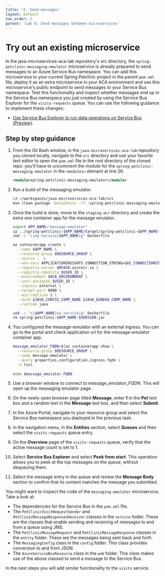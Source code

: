 ```yaml
---
title: '2. Send messages'
layout: default
nav_order: 2
parent: 'Lab 8: Send messages between microservices'
---
```


# Try out an existing microservice

In the java-microservices-aca-lab repository's src directory, the `spring-petclinic-messaging-emulator` microservice is already prepared to send messages to an Azure Service Bus namespace. You can add this microservice to your current Spring Petclinic project in the parent `pom.xml` file, deploy it as an extra microservice in your ACA environment and use this microservice's public endpoint to send messages to your Service Bus namespace. Test this functionality and inspect whether messages end up in the Service Bus namespace you just created by using the Service Bus Explorer for the `visits-requests` queue. You can use the following guidance to implement these changes:

- [Use Service Bus Explorer to run data operations on Service Bus (Preview)](https://docs.microsoft.com/azure/service-bus-messaging/explorer).

## Step by step guidance

1. From the Git Bash window, in the `java-microservices-aca-lab` repository you cloned locally, navigate to the `src` directory and use your favorite text editor to open the `pom.xml` file in the root directory of the cloned repo. you'll have to uncomment the module for the `spring-petclinic-messaging-emulator` in the `<modules>` element at line 26.

    ```xml
    <module>spring-petclinic-messaging-emulator</module>
    ```

1. Run a build of the messaging emulator.

   ```bash
   cd ~/workspaces/java-microservices-aca-lab/src
   mvn clean package -DskipTests -rf :spring-petclinic-messaging-emulator
   ```

1. Once the build is done, move to the `staging-acr` directory and create the extra one container app for the message emulator.

   ```bash
   export APP_NAME="message-emulator"
   cp ../spring-petclinic-$APP_NAME/target/spring-petclinic-$APP_NAME-$VERSION.jar spring-petclinic-$APP_NAME-$VERSION.jar
   sed -i "s|my-service|$APP_NAME|g" Dockerfile
   
   az containerapp create \
     --name $APP_NAME \
     --resource-group $RESOURCE_GROUP \
     --source .  \
     --env-vars APPLICATIONINSIGHTS_CONNECTION_STRING=$AI_CONNECTIONSTRING APPLICATIONINSIGHTS_CONFIGURATION_CONTENT='{"role": {"name": "api-gateway"}}' InstrumentationKey=$AI_CONNECTIONSTRING \
     --registry-server $MYACR.azurecr.io \
     --registry-identity $USER_ID \
     --environment $ACA_ENVIRONMENT \
     --user-assigned $USER_ID \
     --ingress external \
     --target-port 8080 \
     --min-replicas 1 \
     --bind $JAVA_CONFIG_COMP_NAME $JAVA_EUREKA_COMP_NAME \
     --runtime java
   
   sed -i "s|$APP_NAME|my-service|g" Dockerfile
   rm spring-petclinic-$APP_NAME-$VERSION.jar
   ```

1. You configured the message-emulator with an external ingress. You can go to the portal and check application url for the message-emulator container app.
   ```bash
   message_emulator_FQDN=$(az containerapp show \
     --resource-group $RESOURCE_GROUP \
     --name message-emulator \
     --query properties.configuration.ingress.fqdn \
     -o tsv)
     
   echo $message_emulator_FQDN
   ```

1. Use a browser window to connect to message_emulator_FQDN. This will open up the messaging emulator page.

1. On the newly open browser page titled **Message**, enter **1** in the **Pet** text box and a random text in the **Message** text box, and then select **Submit**.

1. In the Azure Portal, navigate to your resource group and select the Service Bus namespace you deployed in the previous task.

1. In the navigation menu, in the **Entities** section, select **Queues** and then select the `visits-requests` queue entry.

1. On the **Overview** page of the `visits-requests` queue, verify that the active message count is set to 1.

1. Select **Service Bus Explorer** and select **Peek from start**. This operation allows you to peek at the top messages on the queue, without dequeuing them.

1. Select the message entry in the queue and review the **Message Body** section to confirm that its content matches the message you submitted.

You might want to inspect the code of the `messaging-emulator` microservice. Take a look at:

- The dependencies for the Service Bus in the `pom.xml` file.
- The `PetClinicVisitRequestSender` and `PetClinicMessageResponsesReceiver` classes in the `service` folder. These are the classes that enable sending and receiving of messages to and from a queue using JMS.
- The `PetClinicMessageRequest` and `PetClinicMessageResponse` classes in the `entity` folder. These are the messages being sent back and forth.
- The `MessagingConfig` class in the `config` folder. This class provides conversion to and from JSON.
- The `AzureServiceBusResource` class in the `web` folder. This class makes use of the above classed to send a message to the Service Bus.

In the next steps you will add similar functionality to the `visits` service.
